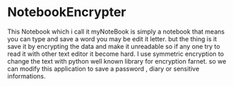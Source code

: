 # NotebookEncrypter
This Notebook which i call it myNoteBook is simply a notebook that means you can type and save a word you may be edit it letter. but the thing is it save it by encrypting the data and make it unreadable so if any one try to read it with other text editor it become hard. I use symmetric encryption to change the text with python well known library for encryption farnet. so we can modify this application to save a password , diary or sensitive informations.
